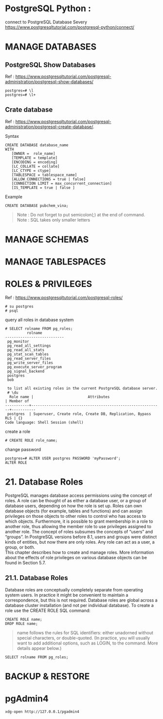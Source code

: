 # PostgreSQL Python : 
connect to PostgreSQL Database Severy
https://www.postgresqltutorial.com/postgresql-python/connect/


# MANAGE DATABASES
## PostgreSQL Show Databases
Ref : https://www.postgresqltutorial.com/postgresql-administration/postgresql-show-databases/
```
postgres=# \l
postgres=# \l+
```

## Crate database
Ref : https://www.postgresqltutorial.com/postgresql-administration/postgresql-create-database/.    

Syntax
```
CREATE DATABASE database_name
WITH
   [OWNER =  role_name]
   [TEMPLATE = template]
   [ENCODING = encoding]
   [LC_COLLATE = collate]
   [LC_CTYPE = ctype]
   [TABLESPACE = tablespace_name]
   [ALLOW_CONNECTIONS = true | false]
   [CONNECTION LIMIT = max_concurrent_connection]
   [IS_TEMPLATE = true | false ]
```

Example
```
CREATE DATABASE pubchem_vina;
```
> Note : Do not forget to put semicolon(;) at the end of command.  
> Note : SQL takes only smaller letters


# MANAGE SCHEMAS
# MANAGE TABLESPACES
# ROLES & PRIVILEGES



Ref : https://www.postgresqltutorial.com/postgresql-roles/  

```
# su postgres
# psql
```

query all roles in database system
```
# SELECT rolname FROM pg_roles;
          rolname
---------------------------
 pg_monitor
 pg_read_all_settings
 pg_read_all_stats
 pg_stat_scan_tables
 pg_read_server_files
 pg_write_server_files
 pg_execute_server_program
 pg_signal_backend
 postgres
 bob
 
 to list all existing roles in the current PostgreSQL database server.
 # \du
  Role name |                         Attributes                         | Member of
-----------+------------------------------------------------------------+-----------
 postgres  | Superuser, Create role, Create DB, Replication, Bypass RLS | {}
Code language: Shell Session (shell)

```
create a role
```
# CREATE ROLE role_name;

```
change password
```
postgres=# ALTER USER postgres PASSWORD 'myPassword';
ALTER ROLE
```
# 21. Database Roles
PostgreSQL manages database access permissions using the concept of roles. A role can be thought of
as either a database user, or a group of database users, depending on how the role is set up. Roles can
own database objects (for example, tables and functions) and can assign privileges on those objects to
other roles to control who has access to which objects. Furthermore, it is possible to grant membership
in a role to another role, thus allowing the member role to use privileges assigned to another role.
The concept of roles subsumes the concepts of “users” and “groups”. In PostgreSQL versions before
8.1, users and groups were distinct kinds of entities, but now there are only roles. Any role can act
as a user, a group, or both.  
This chapter describes how to create and manage roles. More information about the effects of role
privileges on various database objects can be found in Section 5.7.  

## 21.1. Database Roles
Database roles are conceptually completely separate from operating system users. In practice it might
be convenient to maintain a correspondence, but this is not required. Database roles are global across
a database cluster installation (and not per individual database). To create a role use the CREATE
ROLE SQL command:

```
CREATE ROLE name;
DROP ROLE name;
```
> name follows the rules for SQL identifiers: either unadorned without special characters, or double-quoted. (In practice, you will usually want to add additional options, such as LOGIN, to the command. More details appear below.)


```
SELECT rolname FROM pg_roles;
```

# BACKUP & RESTORE


# pgAdmin4
```
xdg-open http://127.0.0.1/pgadmin4
```
